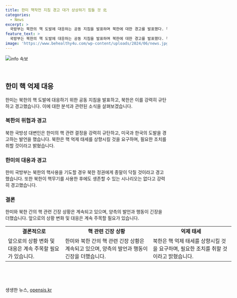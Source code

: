 ```yaml
---
title: 한미 핵작전 지침 경고 대가 상상하기 힘들 것 北
categories:
  - News
excerpt: >
  국방부는 북한의 핵 도발에 대응하는 공동 지침을 발표하며 북한에 대한 경고를 발표했다. 북한 국방성 대변인은 미국과 한국의 도발에 강력히 규탄하고 북한의 핵 억제 태세를 상향시키고 추가 억제력을 요구했다. 북한은 어떻게 억제 태세를 상향시킬지 언급하지 않았으나, 한·미 정상은 핵 도발에 대응하는 공동 지침을 발표했다. 국방부는 북한의 핵 사용 시 북한 정권은 종말을 맞이할 것이라며 북한 정권이 핵 무기를 사용한 후에도 살아남을 가능성은 없음을 강력히 경고했다.
feature_text: >
  국방부는 북한의 핵 도발에 대응하는 공동 지침을 발표하며 북한에 대한 경고를 발표했다. 북한 국방성 대변인은 미국과 한국의 도발에 강력히 규탄하고 북한의 핵 억제 태세를 상향시키고 추가 억제력을 요구했다. 북한은 어떻게 억제 태세를 상향시킬지 언급하지 않았으나, 한·미 정상은 핵 도발에 대응하는 공동 지침을 발표했다. 국방부는 북한의 핵 사용 시 북한 정권은 종말을 맞이할 것이라며 북한 정권이 핵 무기를 사용한 후에도 살아남을 가능성은 없음을 강력히 경고했다.
image: 'https://www.behealthy4u.com/wp-content/uploads/2024/06/news.jpg'
---
```


<p><img src="https://www.behealthy4u.com/wp-content/uploads/2024/06/news.jpg" alt="info 속보" /></p>

<p data-ke-size="size16">&nbsp;</p>

<h2>한미 핵 억제 대응</h2>

<p data-ke-size="size16">한미는 북한의 핵 도발에 대응하기 위한 공동 지침을 발표하고, 북한은 이를 강력히 규탄하고 경고했습니다. 이에 대한 분석과 관련된 소식을 살펴보겠습니다.</p>

<h3>북한의 위협과 경고</h3>

<p data-ke-size="size16">북한 국방성 대변인은 한미의 핵 관련 결정을 강력히 규탄하고, 미국과 한국의 도발을 경고하는 발언을 했습니다. 북한은 핵 억제 태세를 상향시킬 것을 요구하며, 필요한 조치를 취할 것이라고 밝혔습니다.</p>

<h3>한미의 대응과 경고</h3>

<p data-ke-size="size16">한미 국방부는 북한의 핵사용을 기도할 경우 북한 정권에게 종말이 닥칠 것이라고 경고했습니다. 또한 북한이 핵무기를 사용한 후에도 생존할 수 있는 시나리오는 없다고 강력히 경고했습니다.</p>

<h3>결론</h3>

<p data-ke-size="size16">한미와 북한 간의 핵 관련 긴장 상황은 계속되고 있으며, 양측의 발언과 행동이 긴장을 더했습니다. 앞으로의 상황 변화 및 대응은 계속 주목할 필요가 있습니다.</p>

<table style="width: 705.383px;">
<tbody>
<tr>
<td style="text-align: center; height: 17px;"><b>결론적으로</b></td>
<td style="text-align: center; height: 17px;"><b>핵 관련 긴장 상황</b></td>
<td style="text-align: center; height: 17px;"><b>억제 태세</b></td>
</tr>
<tr>
<td style="text-align: left; height: 17px;">앞으로의 상황 변화 및 대응은 계속 주목할 필요가 있습니다.</td>
<td style="text-align: left; height: 17px;">한미와 북한 간의 핵 관련 긴장 상황은 계속되고 있으며, 양측의 발언과 행동이 긴장을 더했습니다.</td>
<td style="text-align: left; height: 17px;">북한은 핵 억제 태세를 상향시킬 것을 요구하며, 필요한 조치를 취할 것이라고 밝혔습니다.</td>
</tr>
</tbody>
</table>

<p data-ke-size="size16">&nbsp;</p>

<p data-ke-size="size16">&nbsp;</p>
생생한 뉴스, <a href="https://opensis.kr" rel="dofollow">opensis.kr</a>


